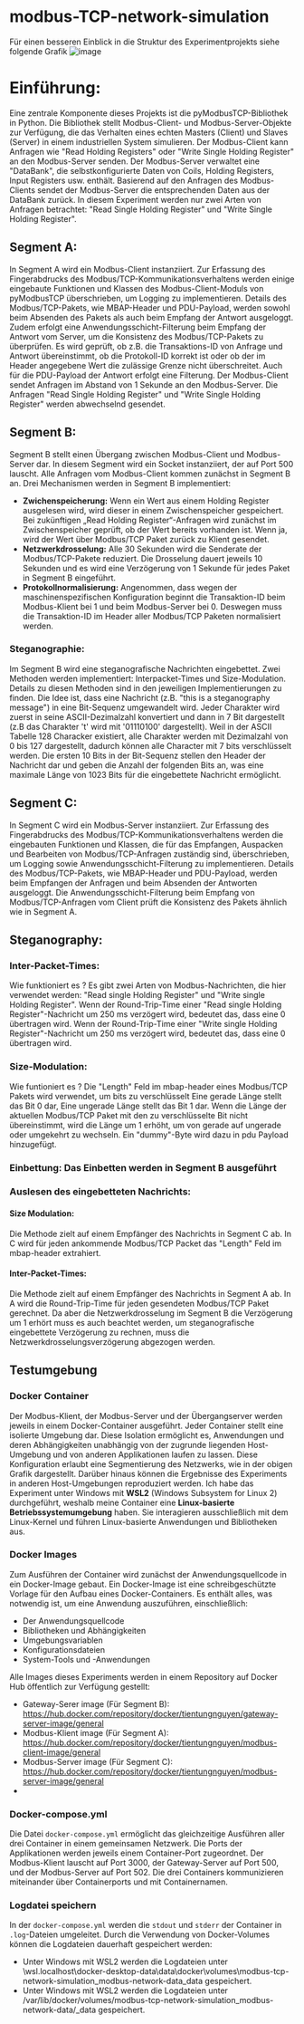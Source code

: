 # modbus-TCP-network-simulation
Für einen besseren Einblick in die Struktur des Experimentprojekts siehe folgende Grafik
![image](https://github.com/user-attachments/assets/b79ed49f-a95f-4479-b117-0564ba1088bd)

# Einführung: 
Eine zentrale Komponente dieses Projekts ist die pyModbusTCP-Bibliothek in Python. Die Bibliothek stellt Modbus-Client- und Modbus-Server-Objekte zur Verfügung, die das Verhalten eines echten Masters (Client) und Slaves (Server) in einem industriellen System simulieren. Der Modbus-Client kann Anfragen wie "Read Holding Registers" oder "Write Single Holding Register" an den Modbus-Server senden. Der Modbus-Server verwaltet eine "DataBank", die selbstkonfigurierte Daten von Coils, Holding Registers, Input Registers usw. enthält. Basierend auf den Anfragen des Modbus-Clients sendet der Modbus-Server die entsprechenden Daten aus der DataBank zurück. In diesem Experiment werden nur zwei Arten von Anfragen betrachtet: "Read Single Holding Register" und "Write Single Holding Register".

## Segment A:
In Segment A wird ein Modbus-Client instanziiert. Zur Erfassung des Fingerabdrucks des Modbus/TCP-Kommunikationsverhaltens werden einige eingebaute Funktionen und Klassen des Modbus-Client-Moduls von pyModbusTCP überschrieben, um Logging zu implementieren. Details des Modbus/TCP-Pakets, wie MBAP-Header und PDU-Payload, werden sowohl beim Absenden des Pakets als auch beim Empfang der Antwort ausgeloggt. Zudem erfolgt eine Anwendungsschicht-Filterung beim Empfang der Antwort vom Server, um die Konsistenz des Modbus/TCP-Pakets zu überprüfen. Es wird geprüft, ob z.B. die Transaktions-ID von Anfrage und Antwort übereinstimmt, ob die Protokoll-ID korrekt ist oder ob der im Header angegebene Wert die zulässige Grenze nicht überschreitet. Auch für die PDU-Payload der Antwort erfolgt eine Filterung.
Der Modbus-Client sendet Anfragen im Abstand von 1 Sekunde an den Modbus-Server. Die Anfragen "Read Single Holding Register" und "Write Single Holding Register" werden abwechselnd gesendet.

## Segment B:
Segment B stellt einen Übergang zwischen Modbus-Client und Modbus-Server dar. In diesem Segment wird ein Socket instanziiert, der auf Port 500 lauscht. Alle Anfragen vom Modbus-Client kommen zunächst in Segment B an. Drei Mechanismen werden in Segment B implementiert:
- **Zwichenspeicherung:** Wenn ein Wert aus einem Holding Register ausgelesen wird, wird dieser in einem Zwischenspeicher gespeichert. Bei zukünftigen „Read Holding Register“-Anfragen wird zunächst im Zwischenspeicher geprüft, ob der Wert bereits vorhanden ist. Wenn ja, wird der Wert über Modbus/TCP Paket zurück zu Klient gesendet.
- **Netzwerkdrosselung:** Alle 30 Sekunden wird die Senderate der Modbus/TCP-Pakete reduziert. Die Drosselung dauert jeweils 10 Sekunden und es wird eine Verzögerung von 1 Sekunde für jedes Paket in Segment B eingeführt.
- **Protokollnormalisierung:** Angenommen, dass wegen der maschinenspezifischen Konfiguration beginnt die Transaktion-ID beim Modbus-Klient bei 1 und beim Modbus-Server bei 0. Deswegen muss die Transaktion-ID im Header aller Modbus/TCP Paketen normalisiert werden.

### Steganographie: 
Im Segment B wird eine steganografische Nachrichten eingebettet. Zwei Methoden werden implementiert: Interpacket-Times und Size-Modulation. Details zu diesen Methoden sind in den jeweiligen Implementierungen zu finden. Die Idee ist, dass eine Nachricht (z.B. "this is a steganography message") in eine Bit-Sequenz umgewandelt wird. Jeder Charakter wird zuerst in seine ASCII-Dezimalzahl konvertiert und dann in 7 Bit dargestellt (z.B das Charakter 't' wird mit '01110100' dargestellt). Weil in der ASCII Tabelle 128 Characker existiert, alle Charakter werden mit Dezimalzahl von 0 bis 127 dargestellt, dadurch können alle Character mit 7 bits verschlüsselt werden. Die ersten 10 Bits in der Bit-Sequenz stellen den Header der Nachricht dar und geben die Anzahl der folgenden Bits an, was eine maximale Länge von 1023 Bits für die eingebettete Nachricht ermöglicht.

## Segment C:
In Segment C wird ein Modbus-Server instanziiert. Zur Erfassung des Fingerabdrucks des Modbus/TCP-Kommunikationsverhaltens werden die eingebauten Funktionen und Klassen, die für das Empfangen, Auspacken und Bearbeiten von Modbus/TCP-Anfragen zuständig sind, überschrieben, um Logging sowie Anwendungsschicht-Filterung zu implementieren. Details des Modbus/TCP-Pakets, wie MBAP-Header und PDU-Payload, werden beim Empfangen der Anfragen und beim Absenden der Antworten ausgeloggt. Die Anwendungsschicht-Filterung beim Empfang von Modbus/TCP-Anfragen vom Client prüft die Konsistenz des Pakets ähnlich wie in Segment A.

## Steganography:
### Inter-Packet-Times: 
Wie funktioniert es ?
Es gibt zwei Arten von Modbus-Nachrichten, die hier verwendet werden: "Read single Holding Register" und "Write single Holding Register".
Wenn der Round-Trip-Time einer "Read single Holding Register"-Nachricht um 250 ms verzögert wird, bedeutet das, dass eine 0 übertragen wird.
Wenn der Round-Trip-Time einer "Write single Holding Register"-Nachricht um 250 ms verzögert wird, bedeutet das, dass eine 0 übertragen wird.

### Size-Modulation: 
Wie funtioniert es ?
Die "Length" Feld im mbap-header eines Modbus/TCP Pakets wird verwendet, um bits zu verschlüsselt
Eine gerade Länge stellt das Bit 0 dar, 
Eine ungerade Länge stellt das Bit 1 dar.
Wenn die Länge der aktuellen Modbus/TCP Paket mit den zu verschlüsselte Bit nicht übereinstimmt, wird die Länge um 1 erhöht, um von gerade auf ungerade oder umgekehrt zu wechseln. Ein "dummy"-Byte wird dazu in pdu Payload hinzugefügt.
  
### Einbettung: Das Einbetten werden in Segment B ausgeführt
### Auslesen des eingebetteten Nachrichts: 
#### Size Modulation: 
Die Methode zielt auf einem Empfänger des Nachrichts in Segment C ab. In C wird für jeden ankommende Modbus/TCP Packet das "Length" Feld im mbap-header extrahiert.
#### Inter-Packet-Times: 
Die Methode zielt auf einem Empfänger des Nachrichts in Segment A ab. In A wird die Round-Trip-Time für jeden gesendeten Modbus/TCP Paket gerechnet. Da aber die Netzwerkdrosselung im Segment B die Verzögerung um 1 erhört muss es auch beachtet werden, um steganografische eingebettete Verzögerung zu rechnen, muss die Netzwerkdrosselungsverzögerung abgezogen werden.

## Testumgebung
### Docker Container
Der Modbus-Klient, der Modbus-Server und der Übergangserver werden jeweils in einem Docker-Container ausgeführt. Jeder Container stellt eine isolierte Umgebung dar. Diese Isolation ermöglicht es, Anwendungen und deren Abhängigkeiten unabhängig von der zugrunde liegenden Host-Umgebung und von anderen Applikationen laufen zu lassen. Diese Konfiguration erlaubt eine Segmentierung des Netzwerks, wie in der obigen Grafik dargestellt. Darüber hinaus können die Ergebnisse des Experiments in anderen Host-Umgebungen reproduziert werden. Ich habe das Experiment unter Windows mit **WSL2** (Windows Subsystem for Linux 2) durchgeführt, weshalb meine Container eine **Linux-basierte Betriebssystemumgebung** haben. Sie interagieren ausschließlich mit dem Linux-Kernel und führen Linux-basierte Anwendungen und Bibliotheken aus.

### Docker Images
Zum Ausführen der Container wird zunächst der Anwendungsquellcode in ein Docker-Image gebaut. Ein Docker-Image ist eine schreibgeschützte Vorlage für den Aufbau eines Docker-Containers. Es enthält alles, was notwendig ist, um eine Anwendung auszuführen, einschließlich:
- Der Anwendungsquellcode
- Bibliotheken und Abhängigkeiten
- Umgebungsvariablen
- Konfigurationsdateien
- System-Tools und -Anwendungen
    
Alle Images dieses Experiments werden in einem Repository auf Docker Hub öffentlich zur Verfügung gestellt:
- Gateway-Serer image (Für Segment B): https://hub.docker.com/repository/docker/tientungnguyen/gateway-server-image/general
- Modbus-Klient image (Für Segment A): https://hub.docker.com/repository/docker/tientungnguyen/modbus-client-image/general
- Modbus-Server image (Für Segment C): https://hub.docker.com/repository/docker/tientungnguyen/modbus-server-image/general
- 
### Docker-compose.yml
Die Datei `docker-compose.yml` ermöglicht das gleichzeitige Ausführen aller drei Container in einem gemeinsamen Netzwerk. Die Ports der Applikationen werden jeweils einem Container-Port zugeordnet. Der Modbus-Klient lauscht auf Port 3000, der Gateway-Server auf Port 500, und der Modbus-Server auf Port 502. Die drei Containers kommunizieren miteinander über Containerports und mit Containernamen.

### Logdatei speichern
In der `docker-compose.yml` werden die `stdout` und `stderr` der Container in `.log`-Dateien umgeleitet. Durch die Verwendung von Docker-Volumes können die Logdateien dauerhaft gespeichert werden:
- Unter Windows mit WSL2 werden die Logdateien unter \\wsl.localhost\docker-desktop-data\data\docker\volumes\modbus-tcp-network-simulation_modbus-network-data\_data gespeichert.
- Unter Windows mit WSL2 werden die Logdateien unter /var/lib/docker/volumes/modbus-tcp-network-simulation_modbus-network-data/_data gespeichert.
